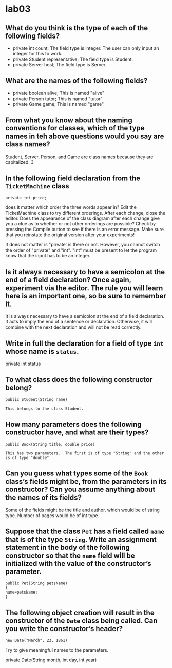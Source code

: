 # lab03

## What do you think is the type of each of the following fields? 
* private int count; The field type is integer. The user can only input an integer for this to work.
* private Student representative; The field type is Student.
* private Server host; The field type is Server.

## What are the names of the following fields? 
* private boolean alive; This is named "alive"
* private Person tutor; This is named "tutor"
* private Game game; This is named "game"

## From what you know about the naming conventions for classes, which of the type names in teh above questions would you say are class names?

Student, Server, Person, and Game are class names because they are capitalized.
3
## In the following field declaration from the `TicketMachine` class  
```
private int price;
```
does it matter which order the three words appear in? Edit the TicketMachine class to try different orderings. After each change, close the editor. Does the appearance of the class diagram after each change give you a clue as to whether or not other orderings are possible? Check by pressing the Compile button to see if there is an error message. Make sure that you reinstate the original version after your experiments! 

It does not matter is "private' is there or not.  However, you cannot switch the order of "private" and "int".  "int" must be present to let the program know that the input has to be an integer.

## Is it always necessary to have a semicolon at the end of a field declaration? Once again, experiment via the editor. The rule you will learn here is an important one, so be sure to remember it. 

It is always necessary to have a semicolon at the end of a field declaration.  It acts to imply the end of a sentence or declaration.  Otherwise, it will combine with the next declaration and will not be read correctly.

## Write in full the declaration for a field of type `int` whose name is `status`.

private int status

## To what class does the following constructor belong?
```
public Student(String name)

This belongs to the class Student.
```
## How many parameters does the following constructor have, and what are their types?
```
public Book(String title, double price)

This has two parameters.  The first is of type "String" and the other is of type "double"
```
## Can you guess what types some of the `Book` class’s fields might be, from the parameters in its constructor? Can you assume anything about the names of its fields?

Some of the fields might be the title and author, which would be of string type.  Number of pages would be of int type.  


## Suppose that the class `Pet` has a field called `name` that is of the type `String`. Write an assignment statement in the body of the following constructor so that the `name` field will be initialized with the value of the constructor’s parameter.
```
public Pet(String petsName)
{
name=petsName;
}
```
## The following object creation will result in the constructor of the `Date` class being called. Can you write the constructor’s header?
```
new Date("March", 23, 1861)
```

Try to give meaningful names to the parameters.

private Date(String month, int day, int year)
